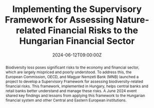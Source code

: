 ---
title: Implementing the Supervisory Framework for Assessing Nature-related Financial Risks to the Hungarian Financial Sector

event: Launch event of the joint biodiversity project between the OECD and the MNB with the support of the European Commission
event_url: https://zoldpenzugyek.mnb.hu/research-collaborations/the-joint-biodiversity-project-of-mnb-and-oecd-with-the-support-of-the-european-commission

#location:
address:
  street: Krisztina krt. 55
  city: Budapest
  #region: 
  postcode: '1013'
  country: Hungary

summary: Launch event of the joint biodiversity project between the OECD and the MNB with the support of the European Commission
abstract: "Biodiversity loss poses significant risks to the economy and financial sector, which are largely mispriced and poorly understood. To address this, the European Commission, OECD, and Magyar Nemzeti Bank (MNB) launched a project to develop a Supervisory Framework for assessing biodiversity-related financial risks. This framework, implemented in Hungary, helps central banks and retail banks better understand and manage these risks. A June 2024 event shared key findings and lessons from applying this framework to the Hungarian financial system and other Central and Eastern European institutions."

# Talk start and end times.
#   End time can optionally be hidden by prefixing the line with `#`.
date: '2024-06-12T09:00:00Z'
date_end: '2024-06-12T14:00:00Z'
all_day: false

# Schedule page publish date (NOT talk date).
publishDate: '2017-01-01T00:00:00Z'

authors:
  - admin

tags: []

# Is this a featured talk? (true/false)
featured: true

#image:
#  caption: 'Image credit: [**Unsplash**](https://unsplash.com/photos/bzdhc5b3Bxs)'
#  focal_point: Right

links:
  - icon: "custom/clipboard-list-solid"
    icon_pack: custom
    name: Agenda
    url: https://www.oecd.org/content/dam/oecd/en/about/projects/biodiversity-related-risks-to-the-financial-sector/Taiex-Agenda-7-June-2024-MNB-OECD-Commission-Biodiversity-Launch-Event.pdf/_jcr_content/renditions/original./Taiex-Agenda-7-June-2024-MNB-OECD-Commission-Biodiversity-Launch-Event.pdf
#url_code: 'https://github.com'
url_pdf: 'https://www.oecd.org/content/dam/oecd/en/publications/reports/2024/06/assessing-nature-related-risks-in-the-hungarian-financial-system_d47a0450/24fd70e3-en.pdf'
url_slides: https://www.slideshare.net/slideshow/ppts-taiex-tsi-mnb-oecd-ec-launch-event-technical-implementation-of-the-supervisory-framework-for-assessing-nature-related-financial-risks-to-the-hungarian-financial-sector-june-2024/269687109
#url_video: 'https://youtu.be/8a4YjUJ7KxU?si=X46F8tsz9qgeb_8m&t=3806'

# Markdown Slides (optional).
#   Associate this talk with Markdown slides.
#   Simply enter your slide deck's filename without extension.
#   E.g. `slides = "example-slides"` references `content/slides/example-slides.md`.
#   Otherwise, set `slides = ""`.
#slides: ""

# Projects (optional).
#   Associate this post with one or more of your projects.
#   Simply enter your project's folder or file name without extension.
#   E.g. `projects = ["internal-project"]` references `content/project/deep-learning/index.md`.
#   Otherwise, set `projects = []`.
#projects:
#  - example
---